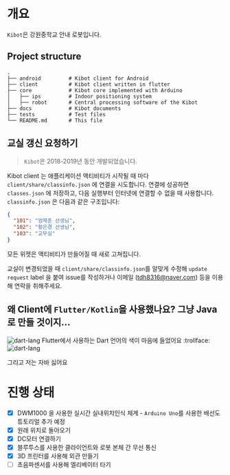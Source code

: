 # 개요
`Kibot`은 강원중학교 안내 로봇입니다.

## Project structure
    .
    ├── android         # Kibot client for Android
    ├── client          # Kibot client written in flutter
    ├── core            # Kibot core implemented with Arduino
    │   ├── ips         # Indoor positioning system
    │   ├── robot       # Central processing software of the Kibot
    ├── docs            # Kibot documents
    ├── tests           # Test files
    └── README.md       # This file

## 교실 갱신 요청하기
> `Kibot`은 2018-2019년 동안 개발되었습니다.

Kibot client 는 애플리케이션 액티비티가 시작될 때 마다 `client/share/classinfo.json` 에 연결을 시도합니다.
연결에 성공하면 `classes.json` 에 저장하고, 다음 실행부터 인터넷에 연결할 수 없을 때 사용합니다.
`classinfo.json` 은 다음과 같은 구조입니다:

```json
{
  "101": "엄재훈 선생님",
  "102": "황은경 선생님",
  "103": "교무실"
}
```

모든 위젯은 액티비티가 만들어질 때 새로 고쳐집니다.

교실이 변경되었을 때 `client/share/classinfo.json`를 알맞게 수정해 `update request` label 을 붙여 issue를 작성하거나 이메일 (tdh8316@naver.com) 등을 이용해 연락을 취해주세요.

## 왜 Client에 `Flutter/Kotlin`을 사용했나요? 그냥 Java로 만들 것이지...
![dart-lang](./docs/dart-color.png)
Flutter에서 사용하는 Dart 언어의 색이 마음에 들었어요 :trollface:
![dart-lang](./docs/dart-color.png)

그리고 저는 자바 싫어요


# 진행 상태
 - [x] DWM1000 을 사용한 실시간 실내위치인식 체계 - `Arduino Uno`를 사용한 배선도 튜토리얼 추가 예정
 - [x] 원래 위치로 돌아오기
 - [x] DC모터 연결하기
 - [x] 블루투스를 사용한 클라이언트와 로봇 본체 간 무선 통신
 - [x] 3D 프린터를 사용해 외관 만들기
 - [ ] 초음파센서를 사용해 엘리베이터 타기
